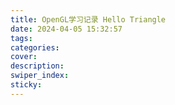 ```yaml
---
title: OpenGL学习记录 Hello Triangle
date: 2024-04-05 15:32:57
tags:
categories:
cover:
description:
swiper_index:
sticky:
---
```


